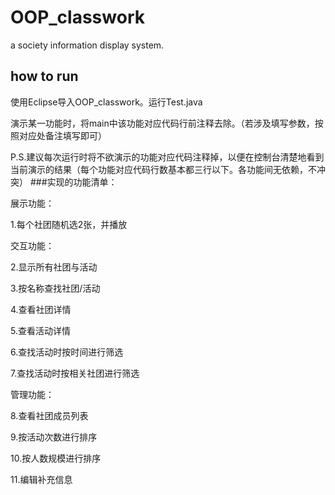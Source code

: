 # OOP_classwork
a society information display system.
## how to run
使用Eclipse导入OOP_classwork。运行Test.java

演示某一功能时，将main中该功能对应代码行前注释去除。（若涉及填写参数，按照对应处备注填写即可）

P.S.建议每次运行时将不欲演示的功能对应代码注释掉，以便在控制台清楚地看到当前演示的结果（每个功能对应代码行数基本都三行以下。各功能间无依赖，不冲突）
###实现的功能清单：

展示功能：

1.每个社团随机选2张，并播放

交互功能：

2.显示所有社团与活动

3.按名称查找社团/活动

4.查看社团详情

5.查看活动详情

6.查找活动时按时间进行筛选

7.查找活动时按相关社团进行筛选


管理功能：

8.查看社团成员列表

9.按活动次数进行排序

10.按人数规模进行排序

11.编辑补充信息
